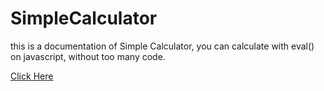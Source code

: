 # SimpleCalculator

this is a documentation of Simple Calculator, you can calculate with eval() on javascript, without too many code.

[Click Here](http://abbayosua.github.io/simplecalculator)